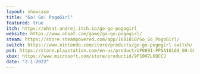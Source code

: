 ```yaml
---
layout: showcase
title: "Go! Go! PogoGirl"
featured: true
itch: https://ohsat-andrej.itch.io/go-go-pogogirl
website: https://www.ohsat.com/game/go-go-pogogirl/
steam: https://store.steampowered.com/app/1681010/Go_Go_PogoGirl/
switch: https://www.nintendo.com/store/products/go-go-pogogirl-switch/
ps4: https://store.playstation.com/en-us/product/UP0891-PPSA10169_00-GOGOPOGOGIRLRATG
xbox: https://www.microsoft.com/store/productid/9P10H7L6QCCJ
date: "2-1-2022"
---
```


